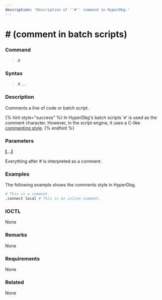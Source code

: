 ```yaml
---
description: 'Description of ''#'' command in HyperDbg.'
---
```


# \# \(comment in batch scripts\)

### Command

> \#

### Syntax

> \# ...

### Description

Comments a line of code or batch script.

{% hint style="success" %}
In HyperDbg's batch scripts '`#`' is used as the comment character. However, in the script engine, it uses a C-like [commenting style](https://docs.hyperdbg.org/commands/scripting-language/assumptions-and-evaluations#comments).
{% endhint %}

### Parameters

**\[...\]**

Everything after \# is interpreted as a comment.

### Examples

The following example shows the comments style in HyperDbg.

```bash
# This is a comment.
.connect local # This is an inline comment.
```

### IOCTL

None

### Remarks

None

### Requirements

None

### Related

None

